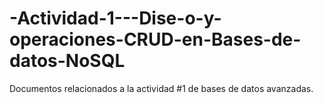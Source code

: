 # -Actividad-1---Dise-o-y-operaciones-CRUD-en-Bases-de-datos-NoSQL
Documentos relacionados a la actividad #1 de bases de datos avanzadas.
